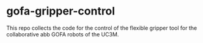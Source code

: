 # gofa-gripper-control
This repo collects the code for the control of the flexible gripper tool for the collaborative abb GOFA robots of the UC3M.
